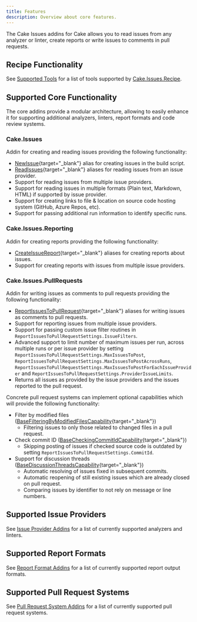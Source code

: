 ```yaml
---
title: Features
description: Overview about core features.
---
```


The Cake Issues addins for Cake allows you to read issues from any analyzer or linter,
create reports or write issues to comments in pull requests.

## Recipe Functionality

See [Supported Tools] for a list of tools supported by [Cake.Issues.Recipe].

## Supported Core Functionality

The core addins provide a modular architecture, allowing to easily enhance it for supporting additional analyzers, linters,
report formats and code review systems.

### Cake.Issues

Addin for creating and reading issues providing the following functionality:

* [NewIssue](https://cakebuild.net/api/Cake.Issues/Aliases/5BAA8171){target="_blank"} alias for creating issues in the build script.
* [ReadIssues](https://cakebuild.net/api/Cake.Issues/Aliases/2C801A33){target="_blank"} aliases for reading issues from an issue provider.
* Support for reading issues from multiple issue providers.
* Support for reading issues in multiple formats (Plain text, Markdown, HTML) if supported by issue provider.
* Support for creating links to file & location on source code hosting system (GitHub, Azure Repos, etc).
* Support for passing additional run information to identify specific runs.

### Cake.Issues.Reporting

Addin for creating reports providing the following functionality:

* [CreateIssueReport](https://cakebuild.net/api/Cake.Issues.Reporting/Aliases/39023BBC){target="_blank"}
  aliases for creating reports about issues.
* Support for creating reports with issues from multiple issue providers.

### Cake.Issues.PullRequests

Addin for writing issues as comments to pull requests providing the following functionality:

* [ReportIssuesToPullRequest](https://cakebuild.net/api/Cake.Issues.PullRequests/Aliases/C0F2D0B8){target="_blank"}
  aliases for writing issues as comments to pull requests.
* Support for reporting issues from multiple issue providers.
* Support for passing custom issue filter routines in `ReportIssuesToPullRequestSettings.IssueFilters`.
* Advanced support to limit number of maximum issues per run, across multiple runs or per issue provider by setting
  `ReportIssuesToPullRequestSettings.MaxIssuesToPost`, `ReportIssuesToPullRequestSettings.MaxIssuesToPostAcrossRuns`,
  `ReportIssuesToPullRequestSettings.MaxIssuesToPostForEachIssueProvider` and `ReportIssuesToPullRequestSettings.ProviderIssueLimits`.
* Returns all issues as provided by the issue providers and the issues reported to the pull request.

Concrete pull request systems can implement optional capabilities which will provide the following functionality:

* Filter by modified files ([BaseFilteringByModifiedFilesCapability](https://cakebuild.net/api/Cake.Issues.PullRequests/BaseFilteringByModifiedFilesCapability_1/){target="_blank"})
  * Filtering issues to only those related to changed files in a pull request.
* Check commit ID ([BaseCheckingCommitIdCapability](https://cakebuild.net/api/Cake.Issues.PullRequests/BaseCheckingCommitIdCapability_1/){target="_blank"})
  * Skipping posting of issues if checked source code is outdated by setting `ReportIssuesToPullRequestSettings.CommitId`.
* Support for discussion threads ([BaseDiscussionThreadsCapability](https://cakebuild.net/api/Cake.Issues.PullRequests/BaseDiscussionThreadsCapability_1/){target="_blank"})
  * Automatic resolving of issues fixed in subsequent commits.
  * Automatic reopening of still existing issues which are already closed on pull request.
  * Comparing issues by identifier to not rely on message or line numbers.

## Supported Issue Providers

See [Issue Provider Addins] for a list of currently supported analyzers and linters.

## Supported Report Formats

See [Report Format Addins] for a list of currently supported report output formats.

## Supported Pull Request Systems

See [Pull Request System Addins] for a list of currently supported pull request systems.

[Supported Tools]: ../recipe/supported-tools.md
[Cake.Issues.Recipe]: ../recipe/overview.md
[Issue Provider Addins]: ../issue-providers/index.md
[Report Format Addins]: ../report-formats/index.md
[Pull Request System Addins]: ../pull-request-systems/index.md
